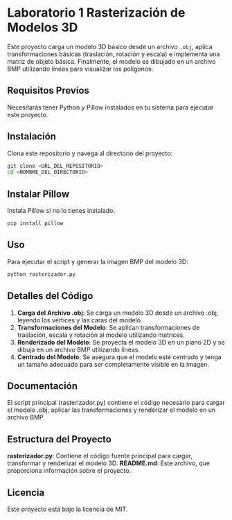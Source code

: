 # Laboratorio 1 Rasterización de Modelos 3D

Este proyecto carga un modelo 3D básico desde un archivo `.obj`, aplica transformaciones básicas (traslación, rotación y escala) e implementa una matriz de objeto básica. Finalmente, el modelo es dibujado en un archivo BMP utilizando líneas para visualizar los polígonos.

## Requisitos Previos

Necesitarás tener Python y Pillow instalados en tu sistema para ejecutar este proyecto.

## Instalación

Clona este repositorio y navega al directorio del proyecto:

```bash
git clone <URL_DEL_REPOSITORIO>
cd <NOMBRE_DEL_DIRECTORIO>
```

## Instalar Pillow
Instala Pillow si no lo tienes instalado:

```bash
pip install pillow
```
## Uso
Para ejecutar el script y generar la imagen BMP del modelo 3D:

```bash
python rasterizador.py
```

## Detalles del Código
1. **Carga del Archivo .obj**: Se carga un modelo 3D desde un archivo .obj, leyendo los vértices y las caras del modelo.
2. **Transformaciones del Modelo**: Se aplican transformaciones de traslación, escala y rotación al modelo utilizando matrices.
3. **Renderizado del Modelo**: Se proyecta el modelo 3D en un plano 2D y se dibuja en un archivo BMP utilizando líneas.
4. **Centrado del Modelo**: Se asegura que el modelo esté centrado y tenga un tamaño adecuado para ser completamente visible en la imagen.

## Documentación
El script principal (rasterizador.py) contiene el código necesario para cargar el modelo .obj, aplicar las transformaciones y renderizar el modelo en un archivo BMP.

## Estructura del Proyecto
**rasterizador.py**: Contiene el código fuente principal para cargar, transformar y renderizar el modelo 3D.
**README.md**: Este archivo, que proporciona información sobre el proyecto.

## Licencia
Este proyecto está bajo la licencia de MIT. 
